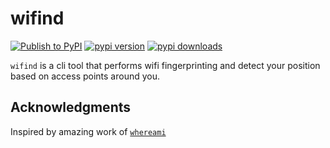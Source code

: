 # wifind

[![Publish to PyPI](https://github.com/micheledinelli/wifind/actions/workflows/publish-to-pypi.yaml/badge.svg)](https://github.com/micheledinelli/wifind/actions/workflows/publish-to-pypi.yaml) [![pypi version](https://img.shields.io/pypi/v/wifind)](https://pypi.org/project/wifind/) [![pypi downloads](https://img.shields.io/pypi/dw/wifind)](https://pypi.org/project/wifind/)

`wifind` is a cli tool that performs wifi fingerprinting and detect your position based on access points around you.

## Acknowledgments

Inspired by amazing work of [`whereami`](https://github.com/kootenpv/whereami)
